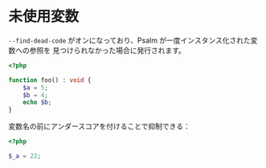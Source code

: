 # 未使用変数

`--find-dead-code` がオンになっており、Psalm が一度インスタンス化された変数への参照を 見つけられなかった場合に発行されます。

```php
<?php

function foo() : void {
    $a = 5;
    $b = 4;
    echo $b;
}
```

変数名の前にアンダースコアを付けることで抑制できる：

```php
<?php

$_a = 22;
```
